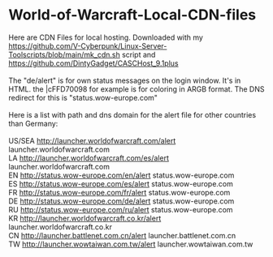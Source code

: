 # World-of-Warcraft-Local-CDN-files
Here are CDN Files for local hosting. Downloaded with my https://github.com/V-Cyberpunk/Linux-Server-Toolscripts/blob/main/mk_cdn.sh script and https://github.com/DintyGadget/CASCHost_9.1plus
<br /><br />
The "de/alert" is for own status messages on the login window. It's in HTML. the |cFFD70098 for example is for coloring in ARGB format. The DNS redirect for this is "status.wow-europe.com"
<br /><br />
Here is a list with path and dns domain for the alert file for other countries than Germany:<br /><br />
US/SEA  http://launcher.worldofwarcraft.com/alert     launcher.worldofwarcraft.com<br />
  LA    http://launcher.worldofwarcraft.com/es/alert  launcher.worldofwarcraft.com<br />
  EN    http://status.wow-europe.com/en/alert         status.wow-europe.com<br />
  ES    http://status.wow-europe.com/es/alert         status.wow-europe.com<br />
  FR    http://status.wow-europe.com/fr/alert         status.wow-europe.com<br />
  DE    http://status.wow-europe.com/de/alert         status.wow-europe.com<br />
  RU    http://status.wow-europe.com/ru/alert         status.wow-europe.com<br />
  KR    http://launcher.worldofwarcraft.co.kr/alert   launcher.worldofwarcraft.co.kr<br />
  CN    http://launcher.battlenet.com.cn/alert        launcher.battlenet.com.cn<br />
  TW    http://launcher.wowtaiwan.com.tw/alert        launcher.wowtaiwan.com.tw
